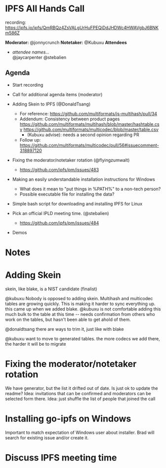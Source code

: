 
# IPFS All Hands Call <!-- enter date here -->

recording: https://ipfs.io/ipfs/QmRBQz4ZsVALgUrHuFPEQiDdJHDWc4HWAVgbJ6BNKm586Z

**Moderator:** @jonnycrunch 
**Notetaker:** @Kubuxu 
**Attendees** 
* _attendee names..._  
@jaycarpenter
@stebalien


## Agenda
<!-- Ensure notetaker is present before you begin -->
- Start recording
- Call for additional agenda items (moderator)
- Adding Skein to IPFS (@DonaldTsang)

  - For reference: https://github.com/multiformats/js-multihash/pull/34
   -   Addendum: Consistency between product pages
        https://github.com/multiformats/multihash/blob/master/hashtable.csv
        https://github.com/multiformats/multicodec/blob/master/table.csv
        - (Kubuxu advise): needs a second opinion regarding PR
     - Follow up: https://github.com/multiformats/multicodec/pull/56#issuecomment-318897120

- Fixing the moderator/notetaker rotation (@flyingzumwalt)
  - https://github.com/ipfs/pm/issues/483

- Making an easily understandable installation instructions for Windows
    - What does it mean to "put things in %PATH%" to a non-tech person?
    - Possible executable file for installing the data?

- Simple bash script for downloading and installing IPFS for Linux

- Pick an official IPLD meeting time. (@stebalien)
    - https://github.com/ipfs/pm/issues/484

<!-- Add items above this line. Use this format:
  - Item (@your_name: @target_audience)
-->

- Demos

<!-- After each call, it is the responsibility of the notetaker to save the last
version of the notes in a file in ipfs/pm/meeting-notes, by opening a branch and
submitting a PR. -->

# Notes

# Adding Skein

skein, like blake, is a NIST candidate (finalist)

@kubuxu Nobody is opposed to adding skein. Multihash and multicodec tables are growing quickly. This is making it harder to sync everything up. this came up when we added blake. @kubuxu is not comfortable adding this much bulk to the table at this time -- needs confirmation from others who work on the tables, but hasn't been able to get ahold of them.

@donaldtsang there are ways to trim it, just like with blake

@kubuxu want to move to generated tables. the more codecs we add there, the harder it will be to migrate


# Fixing the moderator/notetaker rotation
We have generator, but the list it drifted out of date.
Is just ok to update the readme?
Idea: invitations that can be confirmed and moderators can be selected form there.
Idea: just shuffle the list of people that joined the call

# Installing go-ipfs on Windows
Important to match expectation of Windows user about installer.
Brad will search for existing issue and/or create it.

# Discuss IPFS meeting time
